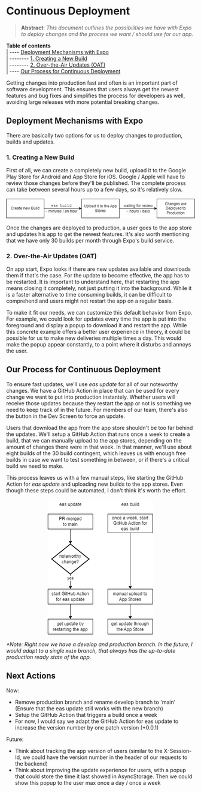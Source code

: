 # Continuous Deployment
> **Abstract**: *This document outlines the possibilities we have with Expo to deploy changes and the process we want / should use for our app.*

**Table of contents**  
| ---- [Deployment Mechanisms with Expo](#deployment-mechanisms-with-expo)  
| -------- [1. Creating a New Build](#1-creating-a-new-build)  
| -------- [2. Over-the-Air Updates (OAT)](#2-over-the-air-updates-oat)  
| ---- [Our Process for Continuous Deployment](#our-process-for-continuous-deployment)  

Getting changes into production fast and often is an important part of software development. This ensures that users always get the newest features and bug fixes and simplifies the process for developers as well, avoiding large releases with more potential breaking changes.

## Deployment Mechanisms with Expo
There are basically two options for us to deploy changes to production, builds and updates.

### 1. Creating a New Build
First of all, we can create a completely new build, upload it to the Google Play Store for Android and App Store for iOS. Google / Apple will have to review those changes before they'll be published. The complete process can take between several hours up to a few days, so it's relatively slow.

<p align="center">
  <img src="cd-build.drawio.png" />
</p>

Once the changes are deployed to production, a user goes to the app store and updates his app to get the newest features. It's also worth mentioning that we have only 30 builds per month through Expo's build service.

### 2. Over-the-Air Updates (OAT)
On app start, Expo looks if there are new updates available and downloads them if that's the case. For the update to become effective, the app has to be restarted. It is important to understand here, that restarting the app means closing it completely, not just putting it into the background. While it is a faster alternative to time consuming builds, it can be difficult to comprehend and users might not restart the app on a regular basis.

To make it fit our needs, we can customize this default behavior from Expo. For example, we could look for updates every time the app is put into the foreground and display a popup to download it and restart the app. While this concrete example offers a better user experience in theory, it could be possible for us to make new deliveries multiple times a day. This would make the popup appear constantly, to a point where it disturbs and annoys the user.

## Our Process for Continuous Deployment
To ensure fast updates, we'll use *eas update* for all of our noteworthy changes. We have a GitHub Action in place that can be used for every change we want to put into production instantely. Whether users will receive those updates because they restart the app or not is something we need to keep track of in the future. For members of our team, there's also the button in the Dev Screen to force an update.

Users that download the app from the app store shouldn't be too far behind the updates. We'll setup a GitHub Action that runs once a week to create a build, that we can manually upload to the app stores, depending on the amount of changes there were in that week. In that manner, we'll use about eight builds of the 30 build contingent, which leaves us with enough free builds in case we want to test something in between, or if there's a critical build we need to make.

This process leaves us with a few manual steps, like starting the GitHub Action for *eas update* and uploading new builds to the app stores. Even though these steps could be automated, I don't think it's worth the effort.

<p align="center">
  <img src="cd-update.drawio.png" />
</p>

*\*Note: Right now we have a develop and production branch. In the future, I would adapt to a single `main` branch, that always has the up-to-date production ready state of the app.*

## Next Actions
Now:
- Remove production branch and rename develop branch to 'main'  
(Ensure that the eas update still works with the new branch)
- Setup the GitHub Action that triggers a build once a week
- For now, I would say we adapt the GitHub Action for eas update to increase the version number by one patch version (+0.0.1)

Future:
- Think about tracking the app version of users (similar to the X-Session-Id, we could have the version number in the header of our requests to the backend)
- Think about improving the update experience for users, with a popup that could store the time it last showed in AsyncStorage. Then we could show this popup to the user max once a day / once a week
